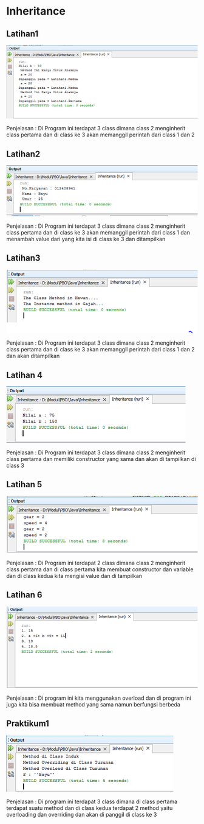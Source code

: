 # Inheritance

## Latihan1
![alt text](Test.PNG )

Penjelasan : Di Program ini terdapat 3 class dimana class 2 menginherit class 
pertama dan di class ke 3 akan memanggil perintah dari class 1 dan 2

## Latihan2
![alt text](Employee.PNG)

Penjelasan : Di Program ini terdapat 3 class dimana class 2 menginherit class 
pertama dan di class ke 3 akan memanggil perintah dari class 1 dan menambah value dari yang kita isi di class ke 3 dan ditampilkan

## Latihan3
![alt text](Gajah.PNG)

Penjelasan : Di Program ini terdapat 3 class dimana class 2 menginherit class 
pertama dan di class ke 3 akan memanggil perintah dari class 1 dan 2 dan akan ditampilkan 

## Latihan 4
![alt text](override.PNG)

Penjelasan : Di Program ini terdapat 3 class dimana class 2 menginherit class 
pertama dan memiliki constructor yang sama dan akan di tampilkan di class 3

## Latihan 5
![alt text](truck.PNG)

Penjelasan : Di Program ini terdapat 2 class dimana class 2 menginherit class 
pertama dan di class pertama kita membuat constructor dan variable dan di class kedua kita mengisi value dan di tampilkan

## Latihan 6
![alt text](Lat6.PNG)

Penjelasan : Di program ini kita menggunakan overload dan di program ini juga kita bisa membuat method yang sama namun berfungsi berbeda 

## Praktikum1
![alt text](Uji.PNG)

Penjelasan : Di program ini terdapat 3 class dimana di class pertama terdapat suatu method dan di class kedua terdapat 2 method yaitu overloading dan overriding dan akan di panggil di class ke 3
